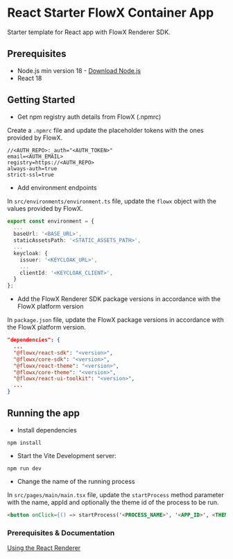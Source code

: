 # React Starter FlowX Container App

Starter template for React app with FlowX Renderer SDK.

## Prerequisites

- Node.js min version 18 - [Download Node.js](https://nodejs.org/en/blog/release/v18.12.0)
- React 18

## Getting Started

- Get npm registry auth details from FlowX (.npmrc)

Create a `.npmrc` file and update the placeholder tokens with the ones provided by FlowX.

```
//<AUTH_REPO>:_auth="<AUTH_TOKEN>"
email=<AUTH_EMAIL>
registry=https://<AUTH_REPO>
always-auth=true
strict-ssl=true
```

- Add environment endpoints

In `src/environments/environment.ts` file, update the `flowx` object with the values provided by FlowX.

```ts
export const environment = {
  ...
  baseUrl: '<BASE_URL>',
  staticAssetsPath: '<STATIC_ASSETS_PATH>',
  ...
  keycloak: {
    issuer: '<KEYCLOAK_URL>',
    ...
    clientId: '<KEYCLOAK_CLIENT>',
  }
};

```

- Add the FlowX Renderer SDK package versions in accordance with the FlowX platform version

In `package.json` file, update the FlowX package versions in accordance with the FlowX platform version.

```json
"dependencies": {
  ...
  "@flowx/react-sdk": "<version>",
  "@flowx/core-sdk": "<version>",
  "@flowx/react-theme": "<version>",
  "@flowx/core-theme": "<version>",
  "@flowx/react-ui-toolkit": "<version>",
  ...
}
```

## Running the app

- Install dependencies

```
npm install
```

- Start the Vite Development server:

```
npm run dev
```

- Change the name of the running process

In `src/pages/main/main.tsx` file, update the `startProcess` method parameter with the name, appId and optionally the theme id of the process to be run.

```html
<button onClick={() => startProcess('<PROCESS_NAME>', '<APP_ID>', <THEME_ID>)}>Start Demo Process</button>
```

### Prerequisites & Documentation

[Using the React Renderer](https://docs.flowx.ai/docs/platform-deep-dive/core-components/renderer-sdks/react-renderer)
